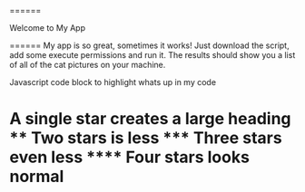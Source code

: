 ======

Welcome to My App

======
My app is so great, sometimes it works! Just download the script, add some execute permissions and run it. The results should show you a list of all of the cat pictures on your machine.

Javascript code block to highlight whats up in my code 

A single star creates a large heading ** Two stars is less *** Three stars even less **** Four stars looks normal
======